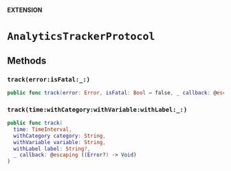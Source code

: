 **EXTENSION**

# `AnalyticsTrackerProtocol`

## Methods
### `track(error:isFatal:_:)`

```swift
public func track(error: Error, isFatal: Bool = false, _ callback: @escaping ((Error?) -> Void))
```

### `track(time:withCategory:withVariable:withLabel:_:)`

```swift
public func track(
  time: TimeInterval,
  withCategory category: String,
  withVariable variable: String,
  withLabel label: String?,
  _ callback: @escaping ((Error?) -> Void)
)
```
